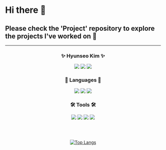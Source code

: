 # Hi there 👋
## Please check the 'Project' repository to explore the projects I've worked on 👀
---
<div align="center">

### ✨ Hyunseo Kim ✨

<a href="https://github.com/leia04"><img src="https://hits.seeyoufarm.com/api/count/incr/badge.svg?url=https%3A%2F%2Fgithub.com%2Fseondal&count_bg=%23000000&title_bg=%23000000&icon=github.svg&icon_color=%23E7E7E7&title=GitHub&edge_flat=false)"/></a>
<a href="https://github.com/leia04/Project"><img src="https://img.shields.io/badge/Project-FFCA28?style=flat-square&logo=github&logoColor=white"/></a>
<a href="https://www.linkedin.com/in/hyunseo-kim-2830bb2ba/"><img src="https://img.shields.io/badge/Linkedin-0A66C2?style=flat-square&logo=linkedin&logoColor=white"/></a>

### 👾 Languages 👾
<img src="https://img.shields.io/badge/Python-3776AB?style=flat-square&logo=python&logoColor=white"/>  
<img src="https://img.shields.io/badge/R-276DC3?style=flat-square&logo=r&logoColor=white"/>  
<img src="https://img.shields.io/badge/C-A8B9CC?style=flat-square&logo=c&logoColor=white"/>

### 🛠️ Tools 🛠️
<img src="https://img.shields.io/badge/PyCharm-000000?style=flat-square&logo=pycharm&logoColor=white"/>  
<img src="https://img.shields.io/badge/Spyder IDE-FF0000?style=flat-square&logo=spyderide&logoColor=white"/>  
<img src="https://img.shields.io/badge/Jupyter-F37626?style=flat-square&logo=jupyter&logoColor=white"/>  
<img src="https://img.shields.io/badge/RStudio IDE-75AADB?style=flat-square&logo=rstudioide&logoColor=white"/>

<br><br>

[![Top Langs](https://github-readme-stats.vercel.app/api/top-langs/?username=leia04&layout=compact&repo=Project&theme=gruvbox)](https://github.com/leia04/github-readme-stats)

</div>

<!--

[![Top Langs](https://github-readme-stats.vercel.app/api/top-langs/?username=jogilsang&langs_count=10&layout=compact&theme=dark)](https://github.com/jogilsang/jogilsang)﻿

**leia04/leia04** is a ✨ _special_ ✨ repository because its `README.md` (this file) appears on your GitHub profile.

Here are some ideas to get you started:

- 🔭 I’m currently working on ...
- 🌱 I’m currently learning ...
- 👯 I’m looking to collaborate on ...
- 🤔 I’m looking for help with ...
- 💬 Ask me about ...
- 📫 How to reach me: ...
- 😄 Pronouns: ...
- ⚡ Fun fact: ...
-->

